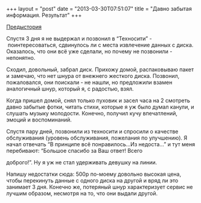 +++
layout = "post"
date = "2013-03-30T07:51:07"
title = "Давно забытая информация. Результат"
+++

[Предыстория](http://theuniversearound.tumblr.com/post/45270376898/95669333)

Спустя 3 дня я не выдержал и позвонил в “Техносити” - поинтересоваться, сдвинулось ли с места извлечение данных с диска. Оказалось, что они всё уже сделали, но почему не позвонили - непонятно.

Сходил, довольный, забрал диск. Прихожу домой, распаковываю пакет и замечаю, что нет шнура от внежнего жесткого диска. Позвонил, пожаловался, они поискали - не нашли, но предложили взамен аналогичный шнур, который я, c радостью, взял.

Когда пришел домой, снял только пуховик и засел часа на 2 смотреть давно забытые фотки, читать стихи, которые я уж было думал канули, и слушать музыку молодости. Конечно, получил кучу впечатлений, эмоций и воспоминаний. 

Спустя пару дней, позвонили из техносити и спросили о качестве обслуживания (уровень обслуживания, пожелания по улучшению). Я начал отвечать “В принципе всё понравилось…Из недоста…” и тут меня перебивают: “Большое спасибо за Ваш ответ! Всего

доброго!”. Ну я уж не стал удерживать девушку на линии.

Напишу недостатки сюда: 500р по-моему довольно высокая цена, чтобы перекинуть данные с одного диска на другой и вряд ли это занимает 3 дня. Конечно же, потеряный шнур характеризует сервис не лучшим образом, несмотря на то, что они выдали другой.  